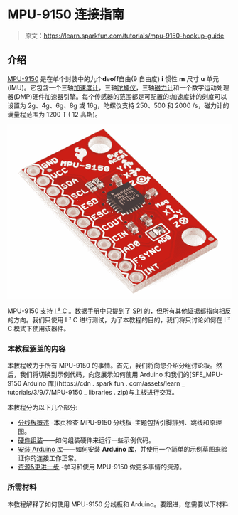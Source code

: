 # MPU-9150 连接指南

> 原文：<https://learn.sparkfun.com/tutorials/mpu-9150-hookup-guide>

## 介绍

[MPU-9150](https://www.sparkfun.com/products/11486) 是在单个封装中的九个**d**e**o**f**f**自由(9 自由度) **i** 惯性 **m** 尺寸 **u** 单元(IMU)。它包含一个三轴[加速度计](/tutorials/63)，三轴[陀螺仪](/tutorials/24)，三轴[磁力计](https://www.google.com/search?q=magnetometer&ie=utf-8&oe=utf-8)和一个数字运动处理器(DMP)硬件加速器引擎。每个传感器的范围都是可配置的:加速度计的刻度可以设置为 2g、4g、6g、8g 或 16g，陀螺仪支持 250、500 和 2000 /s，磁力计的满量程范围为 1200 T ( 12 高斯)。

[![MPU-9150](img/19a8ccbfac2cea05b818f19f02b88c09.png)](https://cdn.sparkfun.com/assets/learn_tutorials/3/9/7/MPU-9150_2.jpg)

MPU-9150 支持 [I ² C](/tutorials/82) 。数据手册中只提到了 [SPI](/tutorials/16) 的，但所有其他证据都指向相反的方向。我们只使用 I ² C 进行测试，为了本教程的目的，我们将只讨论如何在 I ² C 模式下使用该器件。

### 本教程涵盖的内容

本教程致力于所有 MPU-9150 的事情。首先，我们将向您介绍分组讨论板。然后，我们将切换到示例代码，向您展示如何使用 Arduino 和我们的[SFE_MPU-9150 Arduino 库](https://cdn . spark fun . com/assets/learn _ tutorials/3/9/7/MPU-9150 _ libraries . zip)与主板进行交互。

本教程分为以下几个部分:

*   [分线板概述](#hardware-overview) -本页检查 MPU-9150 分线板-主题包括引脚排列、跳线和原理图。
*   [硬件组装](#hardware-assembly)——如何组装硬件来运行一些示例代码。
*   [安装 Arduino 库](#installing-the-arduino-library)——如何安装 **Arduino 库**，并使用一个简单的示例草图来验证你的连接工作正常。
*   [资源&更进一步](#resources--going-further) -学习和使用 MPU-9150 做更多事情的资源。

### 所需材料

本教程解释了如何使用 MPU-9150 分线板和 Arduino。要跟进，您需要以下材料: